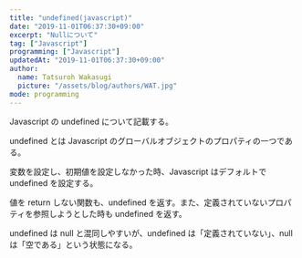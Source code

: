 ```yaml
---
title: "undefined(javascript)"
date: "2019-11-01T06:37:30+09:00"
excerpt: "Nullについて"
tag: ["Javascript"]
programming: ["Javascript"]
updatedAt: "2019-11-01T06:37:30+09:00"
author:
  name: Tatsuroh Wakasugi
  picture: "/assets/blog/authors/WAT.jpg"
mode: programming
---
```


Javascript の undefined について記載する。

<div class="note_content_by_programming_language" id="note_content_Javascript">

undefined とは Javascript のグローバルオブジェクトのプロパティの一つである。

変数を設定し、初期値を設定しなかった時、Javascript はデフォルトで undefined を設定する。

値を return しない関数も、undefined を返す。また、定義されていないプロパティを参照しようとした時も undefined を返す。

undefined は null と混同しやすいが、undefined は「定義されていない」、null は「空である」という状態になる。

</div>
